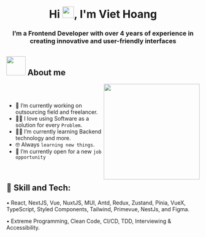 

<h1 align="center">Hi <img src="https://raw.githubusercontent.com/MartinHeinz/MartinHeinz/master/wave.gif" width="30px">, I'm Viet Hoang</h1>
<h3 align="center">I’m a Frontend Developer with over 4 years of experience in creating innovative and user-friendly interfaces</h3>


## <picture><img src = "https://github.com/7oSkaaa/7oSkaaa/blob/main/Images/about_me.gif?raw=true" width = 50px></picture> About me

<picture> <img align="right" src="https://github.com/7oSkaaa/7oSkaaa/blob/main/Images/Right_Side.gif?raw=true" width = 250px></picture>

<br><br>

- :school: I’m currently working on outsourcing field and freelancer.
- :technologist: I love using Software as a solution for every `Problem`.
- :student:  I’m currently learning Backend technology and more.
- :nerd_face: Always `learning new things`.
- :thinking: I’m currently open for a new `job opportunity`
<br>


## 🚀 Skill and Tech:
• React, NextJS, Vue, NuxtJS, MUI, Antd, Redux, Zustand, Pinia, VueX, TypeScript, Styled Components, Tailwind, Primevue, NestJs, and Figma.

• Extreme Programming, Clean Code, CI/CD, TDD, Interviewing & Accessibility.

